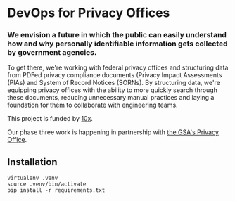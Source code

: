 # DevOps for Privacy Offices

### We envision a future in which the public can easily understand how and why personally identifiable information gets collected by government agencies. 

To get there, we're working with federal privacy offices and structuring data from PDFed privacy compliance documents (Privacy Impact Assessments (PIAs) and System of Record Notices (SORNs). By structuring data, we're equipping privacy offices with the ability to more quickly search through these documents, reducing unnecessary manual practices and laying a foundation for them to collaborate with engineering teams.

This project is funded by [10x](https://10x.gsa.gov/).

Our phase three work is happening in partnership with [the GSA's Privacy Office](https://www.gsa.gov/reference/gsa-privacy-program).


<!--- ### We believe this model will lay the foundation for: 

- **New Search Capabilities:**

- **Speed up Compliance:**

- **More Context for risk assessment:**

- **Reduce scope of breaches:**

- **Speed up Compliance:**

- **Increase accuracy:**

### What we've done so far

## Partner with us --->

## Installation 

```
virtualenv .venv
source .venv/bin/activate
pip install -r requirements.txt
```
